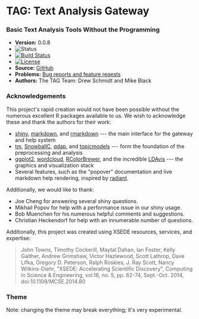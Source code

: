 <!--- 
  NOTE: this file is modified by running `redocument`, via `README.Rmd`
  only the Version line is modified.
 -->

# TAG: Text Analysis Gateway

### Basic Text Analysis Tools Without the Programming

* **Version:** 0.0.8
* ![Status](http://img.shields.io/badge/status-In_development_%28UNSTABLE%29-red.svg?style=flat)
* [![Build Status](https://travis-ci.org/XSEDEScienceGateways/textgateway.png)](https://travis-ci.org/XSEDEScienceGateways/textgateway)
* [![License](http://img.shields.io/badge/license-AGPL--3-orange.svg?style=flat)](https://www.gnu.org/licenses/agpl-3.0.html)
* **Source:** [GitHub](https://github.com/XSEDEScienceGateways/textgateway)
* **Problems:** [Bug reports and feature reqests](https://github.com/XSEDEScienceGateways/textgateway/issues)
* **Authors:** The TAG Team:  Drew Schmidt and Mike Black



### Acknowledgements

This project's rapid creation would not have been possible without
the numerous excellent R packages available to us.  We wish to
acknowledge these and thank the authors for their work:

* [shiny](http://cran.r-project.org/web/packages/shiny/index.html), [markdown](http://cran.r-project.org/web/packages/markdown/index.html), and [rmarkdown](http://cran.r-project.org/web/packages/rmarkdown/index.html) --- the main interface for the gateway and help system
* [tm](http://cran.r-project.org/web/packages/tm/index.html), [SnowballC](http://cran.r-project.org/web/packages/SnowballC/index.html), [qdap](http://cran.r-project.org/web/packages/qdap/index.html), and [topicmodels](http://cran.r-project.org/web/packages/topicmodels/index.html) --- form the foundation of the preprocessing and analysis
* [ggplot2](http://cran.r-project.org/web/packages/ggplot2/index.html), [wordcloud](http://cran.r-project.org/web/packages/wordcloud/index.html), [RColorBrewer](http://cran.r-project.org/web/packages/RColorBrewer/index.html), and the incredible [LDAvis](http://cran.r-project.org/web/packages/LDAvis/index.html) --- the graphics and visualization stack
* Several features, such as the "popover" documentation and live markdown help rendering, inspired by [radiant](https://github.com/vnijs/radiant).

Additionally, we would like to thank: 

* Joe Cheng for answering several shiny questions.
* Mikhail Popov for help with a performance issue in our shiny usage.
* Bob Muenchen for his numerous helpful comments and suggestions.
* Christian Heckendorf for help with an innumerable number of questions.

Additionally, this project was created using XSEDE resources, services,
and expertise:

> John Towns, Timothy Cockerill, Maytal Dahan, Ian Foster, Kelly Gaither, Andrew Grimshaw, Victor Hazlewood, Scott Lathrop, Dave Lifka, Gregory D. Peterson, Ralph Roskies, J. Ray Scott, Nancy Wilkins-Diehr, "XSEDE: Accelerating Scientific Discovery", Computing in Science & Engineering, vol.16, no. 5, pp. 62-74, Sept.-Oct. 2014, doi:10.1109/MCSE.2014.80



### Theme

Note:  changing the theme may break everything; it's very experimental.


